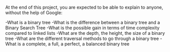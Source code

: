 At the end of this project, you are expected to be able to explain to anyone, without the help of Google:

-What is a binary tree
-What is the difference between a binary tree and a Binary Search Tree
-What is the possible gain in terms of time complexity compared to linked lists
-What are the depth, the height, the size of a binary tree
-What are the different traversal methods to go through a binary tree
-What is a complete, a full, a perfect, a balanced binary tree